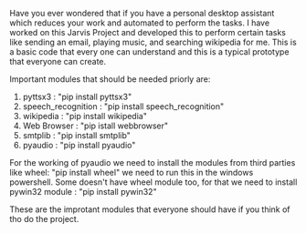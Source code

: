 Have you ever wondered that if you have a personal desktop assistant which reduces your work and automated to perform the tasks.
I have worked on this Jarvis Project and developed this to perform certain tasks like sending an email, playing music, and searching wikipedia for me.
This is a basic code that every one can understand and this is a typical prototype that everyone can create.

Important modules that should be needed priorly are:
1) pyttsx3 : "pip install pyttsx3"
2) speech_recognition : "pip install speech_recognition"
3) wikipedia : "pip install wikipedia"
4) Web Browser : "pip istall webbrowser"
5) smtplib : "pip install smtplib"
6) pyaudio : "pip install pyaudio"

For the working of pyaudio we need to install the modules from third parties like wheel: "pip install wheel" we need to run this in the windows powershell.
Some doesn't have wheel module too, for that we need to install pywin32 module : "pip install pywin32"

These are the improtant modules that everyone should have if you think of tho do the project.
